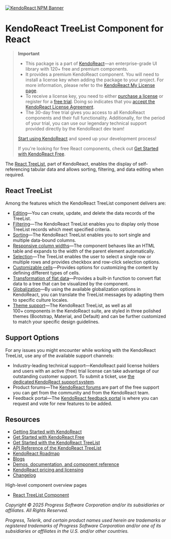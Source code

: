 [![KendoReact NPM Banner](https://raw.githubusercontent.com/telerik/kendo-react/master/images/kendoreact-github-banner.png)](https://www.telerik.com/kendo-react-ui/components/free?utm_medium=referral&utm_source=npm&utm_campaign=kendo-ui-react-trial-npm-treelist&utm_content=banner)

# KendoReact TreeList Component for React

> **Important**
>
> -   This package is а part of [KendoReact](https://www.telerik.com/kendo-react-ui?utm_medium=referral&utm_source=npm&utm_campaign=kendo-ui-react-trial-npm-treelist)&mdash;an enterprise-grade UI library with 120+ free and premium components.
> -   It provides a premium KendoReact component. You will need to install a license key when adding the package to your project. For more information, please refer to the [KendoReact My License page](https://www.telerik.com/kendo-react-ui/components/my-license/?utm_medium=referral&utm_source=npm&utm_campaign=kendo-ui-react-trial-npm-treelist).
> -   To receive a license key, you need to either [purchase a license](https://www.telerik.com/kendo-react-ui/pricing?utm_medium=referral&utm_source=npm&utm_campaign=kendo-ui-react-trial-npm-treelist) or register for a [free trial](https://www.telerik.com/try/kendo-react-ui?utm_medium=referral&utm_source=npm&utm_campaign=kendo-ui-react-trial-npm-treelist). Doing so indicates that you [accept the KendoReact License Agreement](https://www.telerik.com/purchase/license-agreement/progress-kendoreact?utm_medium=referral&utm_source=npm&utm_campaign=kendo-ui-react-trial-npm-treelist).
> -   The 30-day free trial gives you access to all KendoReact components and their full functionality. Additionally, for the period of your trial, you can use our legendary technical support provided directly by the KendoReact dev team!
>
> [Start using KendoReact](https://www.telerik.com/try/kendo-react-ui?utm_medium=referral&utm_source=npm&utm_campaign=kendo-ui-react-trial-npm-treelist) and speed up your development process!
>
> If you're looking for free React components, check out [Get Started with KendoReact Free](https://www.telerik.com/kendo-react-ui/components/free).

The [React TreeList](https://www.telerik.com/kendo-react-ui/treelist), part of KendoReact, enables the display of self-referencing tabular data and allows sorting, filtering, and data editing when required.

## React TreeList

Among the features which the KendoReact TreeList component delivers are:

-   [Editing](https://www.telerik.com/kendo-react-ui/components/treelist/editing/?utm_medium=referral&utm_source=npm&utm_campaign=kendo-ui-react-trial-npm-treelist)&mdash;You can create, update, and delete the data records of the TreeList.
-   [Filtering](https://www.telerik.com/kendo-react-ui/components/treelist/filtering/?utm_medium=referral&utm_source=npm&utm_campaign=kendo-ui-react-trial-npm-treelist)&mdash;The KendoReact TreeList enables you to display only those TreeList records which meet specified criteria.
-   [Sorting](https://www.telerik.com/kendo-react-ui/components/treelist/sorting/?utm_medium=referral&utm_source=npm&utm_campaign=kendo-ui-react-trial-npm-treelist)&mdash;The KendoReact TreeList enables you to sort single and multiple data-bound columns.
-   [Responsive column widths](https://www.telerik.com/kendo-react-ui/components/treelist/column-widths/?utm_medium=referral&utm_source=npm&utm_campaign=kendo-ui-react-trial-npm-treelist)&mdash;The component behaves like an HTML table and expands to the width of the parent element automatically.
-   [Selection](https://www.telerik.com/kendo-react-ui/components/treelist/selection/?utm_medium=referral&utm_source=npm&utm_campaign=kendo-ui-react-trial-npm-treelist)&mdash;The TreeList enables the user to select a single row or multiple rows and provides checkbox and row-click selection options.
-   [Customizable cells](https://www.telerik.com/kendo-react-ui/components/treelist/cells/?utm_medium=referral&utm_source=npm&utm_campaign=kendo-ui-react-trial-npm-treelist)&mdash;Provides options for customizing the content by defining different types of cells.
-   [Transformation of flat data](https://www.telerik.com/kendo-react-ui/components/treelist/flat-data/?utm_medium=referral&utm_source=npm&utm_campaign=kendo-ui-react-trial-npm-treelist)&mdash;Provides a built-in function to convert flat data to a tree that can be visualized by the component.
-   [Globalization](https://www.telerik.com/kendo-react-ui/components/treelist/globalization/?utm_medium=referral&utm_source=npm&utm_campaign=kendo-ui-react-trial-npm-treelist)&mdash;By using the available globalization options in KendoReact, you can translate the TreeList messages by adapting them to specific culture locales.
-   [Theme support](https://www.telerik.com/kendo-react-ui/components/styling/?utm_medium=referral&utm_source=npm&utm_campaign=kendo-ui-react-trial-npm-treelist)&mdash;The KendoReact TreeList, as well as all 100+ components in the KendoReact suite, are styled in three polished themes (Bootstrap, Material, and Default) and can be further customized to match your specific design guidelines.

## Support Options

For any issues you might encounter while working with the KendoReact TreeList, use any of the available support channels:

-   Industry-leading technical support&mdash;KendoReact paid license holders and users with an active (free) trial license can take advantage of our outstanding customer support. To submit a ticket, use [the dedicated KendoReact support system](https://www.telerik.com/account/support-center/contact-us/technical-support?utm_medium=referral&utm_source=npm&utm_campaign=kendo-ui-react-trial-npm-treelist).
-   Product forums&mdash;The [KendoReact forums](https://www.telerik.com/forums/kendo-ui-react?utm_medium=referral&utm_source=npm&utm_campaign=kendo-ui-react-trial-npm-treelist) are part of the free support you can get from the community and from the KendoReact team.
-   Feedback portal&mdash;The [KendoReact feedback portal](https://feedback.telerik.com/kendo-react-ui?utm_medium=referral&utm_source=npm&utm_campaign=kendo-ui-react-trial-npm-treelist) is where you can request and vote for new features to be added.

## Resources

-   [Getting Started with KendoReact](https://www.telerik.com/kendo-react-ui/components/getting-started/?utm_medium=referral&utm_source=npm&utm_campaign=kendo-ui-react-trial-npm-treelist)
-   [Get Started with KendoReact Free](https://www.telerik.com/kendo-react-ui/components/free)
-   [Get Started with the KendoReact TreeList](https://www.telerik.com/kendo-react-ui/components/treelist/?utm_medium=referral&utm_source=npm&utm_campaign=kendo-ui-react-trial-npm-treelist)
-   [API Reference of the KendoReact TreeList](https://www.telerik.com/kendo-react-ui/components/treelist/api/TreeListProps/?utm_medium=referral&utm_source=npm&utm_campaign=kendo-ui-react-trial-npm-treelist)
-   [KendoReact Roadmap](https://www.telerik.com/support/whats-new/kendo-react-ui/roadmap?utm_medium=referral&utm_source=npm&utm_campaign=kendo-ui-react-trial-npm-treelist)
-   [Blogs](https://www.telerik.com/blogs/tag/kendoreact?utm_medium=referral&utm_source=npm&utm_campaign=kendo-ui-react-trial-npm-treelist)
-   [Demos, documentation, and component reference](https://www.telerik.com/kendo-react-ui/components/?utm_medium=referral&utm_source=npm&utm_campaign=kendo-ui-react-trial-npm-treelist)
-   [KendoReact pricing and licensing](https://www.telerik.com/kendo-react-ui/pricing?utm_medium=referral&utm_source=npm&utm_campaign=kendo-ui-react-trial-npm-treelist)
-   [Changelog](https://www.telerik.com/kendo-react-ui/components/changelogs/ui-for-react/?utm_medium=referral&utm_source=npm&utm_campaign=kendo-ui-react-trial-npm-treelist)

High-level component overview pages

-   [React TreeList Component](https://www.telerik.com/kendo-react-ui/treelist)

_Copyright © 2025 Progress Software Corporation and/or its subsidiaries or affiliates. All Rights Reserved._

_Progress, Telerik, and certain product names used herein are trademarks or registered trademarks of Progress Software Corporation and/or one of its subsidiaries or affiliates in the U.S. and/or other countries._
